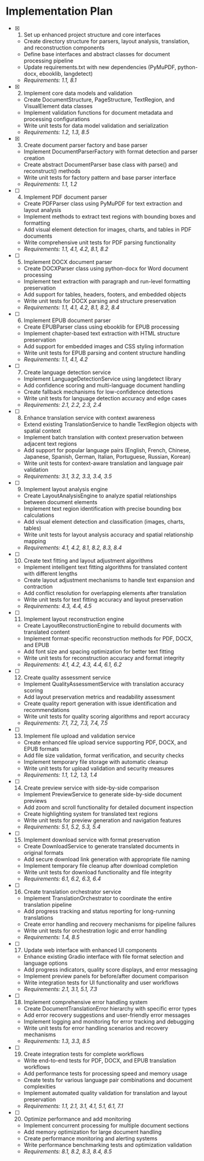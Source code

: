 # Implementation Plan

- [x] 1. Set up enhanced project structure and core interfaces

  - Create directory structure for parsers, layout analysis, translation, and reconstruction components
  - Define base interfaces and abstract classes for document processing pipeline
  - Update requirements.txt with new dependencies (PyMuPDF, python-docx, ebooklib, langdetect)
  - _Requirements: 1.1, 8.1_

- [x] 2. Implement core data models and validation

  - Create DocumentStructure, PageStructure, TextRegion, and VisualElement data classes
  - Implement validation functions for document metadata and processing configurations
  - Write unit tests for data model validation and serialization
  - _Requirements: 1.2, 1.3, 8.5_

- [x] 3. Create document parser factory and base parser

  - Implement DocumentParserFactory with format detection and parser creation
  - Create abstract DocumentParser base class with parse() and reconstruct() methods
  - Write unit tests for factory pattern and base parser interface
  - _Requirements: 1.1, 1.2_

- [ ] 4. Implement PDF document parser

  - Create PDFParser class using PyMuPDF for text extraction and layout analysis
  - Implement methods to extract text regions with bounding boxes and formatting
  - Add visual element detection for images, charts, and tables in PDF documents
  - Write comprehensive unit tests for PDF parsing functionality
  - _Requirements: 1.1, 4.1, 4.2, 8.1, 8.2_

- [ ] 5. Implement DOCX document parser

  - Create DOCXParser class using python-docx for Word document processing
  - Implement text extraction with paragraph and run-level formatting preservation
  - Add support for tables, headers, footers, and embedded objects
  - Write unit tests for DOCX parsing and structure preservation
  - _Requirements: 1.1, 4.1, 4.2, 8.1, 8.2, 8.4_

- [ ] 6. Implement EPUB document parser

  - Create EPUBParser class using ebooklib for EPUB processing
  - Implement chapter-based text extraction with HTML structure preservation
  - Add support for embedded images and CSS styling information
  - Write unit tests for EPUB parsing and content structure handling
  - _Requirements: 1.1, 4.1, 4.2_

- [ ] 7. Create language detection service

  - Implement LanguageDetectionService using langdetect library
  - Add confidence scoring and multi-language document handling
  - Create fallback mechanisms for low-confidence detections
  - Write unit tests for language detection accuracy and edge cases
  - _Requirements: 2.1, 2.2, 2.3, 2.4_

- [ ] 8. Enhance translation service with context awareness

  - Extend existing TranslationService to handle TextRegion objects with spatial context
  - Implement batch translation with context preservation between adjacent text regions
  - Add support for popular language pairs (English, French, Chinese, Japanese, Spanish, German, Italian, Portuguese, Russian, Korean)
  - Write unit tests for context-aware translation and language pair validation
  - _Requirements: 3.1, 3.2, 3.3, 3.4, 3.5_

- [ ] 9. Implement layout analysis engine

  - Create LayoutAnalysisEngine to analyze spatial relationships between document elements
  - Implement text region identification with precise bounding box calculations
  - Add visual element detection and classification (images, charts, tables)
  - Write unit tests for layout analysis accuracy and spatial relationship mapping
  - _Requirements: 4.1, 4.2, 8.1, 8.2, 8.3, 8.4_

- [ ] 10. Create text fitting and layout adjustment algorithms

  - Implement intelligent text fitting algorithms for translated content with different lengths
  - Create layout adjustment mechanisms to handle text expansion and contraction
  - Add conflict resolution for overlapping elements after translation
  - Write unit tests for text fitting accuracy and layout preservation
  - _Requirements: 4.3, 4.4, 4.5_

- [ ] 11. Implement layout reconstruction engine

  - Create LayoutReconstructionEngine to rebuild documents with translated content
  - Implement format-specific reconstruction methods for PDF, DOCX, and EPUB
  - Add font size and spacing optimization for better text fitting
  - Write unit tests for reconstruction accuracy and format integrity
  - _Requirements: 4.1, 4.2, 4.3, 4.4, 6.1, 6.2_

- [ ] 12. Create quality assessment service

  - Implement QualityAssessmentService with translation accuracy scoring
  - Add layout preservation metrics and readability assessment
  - Create quality report generation with issue identification and recommendations
  - Write unit tests for quality scoring algorithms and report accuracy
  - _Requirements: 7.1, 7.2, 7.3, 7.4, 7.5_

- [ ] 13. Implement file upload and validation service

  - Create enhanced file upload service supporting PDF, DOCX, and EPUB formats
  - Add file size validation, format verification, and security checks
  - Implement temporary file storage with automatic cleanup
  - Write unit tests for upload validation and security measures
  - _Requirements: 1.1, 1.2, 1.3, 1.4_

- [ ] 14. Create preview service with side-by-side comparison

  - Implement PreviewService to generate side-by-side document previews
  - Add zoom and scroll functionality for detailed document inspection
  - Create highlighting system for translated text regions
  - Write unit tests for preview generation and navigation features
  - _Requirements: 5.1, 5.2, 5.3, 5.4_

- [ ] 15. Implement download service with format preservation

  - Create DownloadService to generate translated documents in original formats
  - Add secure download link generation with appropriate file naming
  - Implement temporary file cleanup after download completion
  - Write unit tests for download functionality and file integrity
  - _Requirements: 6.1, 6.2, 6.3, 6.4_

- [ ] 16. Create translation orchestrator service

  - Implement TranslationOrchestrator to coordinate the entire translation pipeline
  - Add progress tracking and status reporting for long-running translations
  - Create error handling and recovery mechanisms for pipeline failures
  - Write unit tests for orchestration logic and error handling
  - _Requirements: 1.4, 8.5_

- [ ] 17. Update web interface with enhanced UI components

  - Enhance existing Gradio interface with file format selection and language options
  - Add progress indicators, quality score displays, and error messaging
  - Implement preview panels for before/after document comparison
  - Write integration tests for UI functionality and user workflows
  - _Requirements: 2.1, 3.1, 5.1, 7.3_

- [ ] 18. Implement comprehensive error handling system

  - Create DocumentTranslationError hierarchy with specific error types
  - Add error recovery suggestions and user-friendly error messages
  - Implement logging and monitoring for error tracking and debugging
  - Write unit tests for error handling scenarios and recovery mechanisms
  - _Requirements: 1.3, 3.3, 8.5_

- [ ] 19. Create integration tests for complete workflows

  - Write end-to-end tests for PDF, DOCX, and EPUB translation workflows
  - Add performance tests for processing speed and memory usage
  - Create tests for various language pair combinations and document complexities
  - Implement automated quality validation for translation and layout preservation
  - _Requirements: 1.1, 2.1, 3.1, 4.1, 5.1, 6.1, 7.1_

- [ ] 20. Optimize performance and add monitoring
  - Implement concurrent processing for multiple document sections
  - Add memory optimization for large document handling
  - Create performance monitoring and alerting systems
  - Write performance benchmarking tests and optimization validation
  - _Requirements: 8.1, 8.2, 8.3, 8.4, 8.5_

